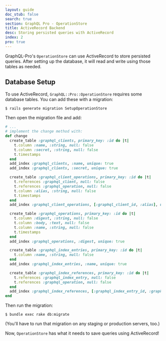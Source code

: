 ```yaml
---
layout: guide
doc_stub: false
search: true
section: GraphQL Pro - OperationStore
title: ActiveRecord Backend
desc: Storing persisted queries with ActiveRecord
index: 2
pro: true
---
```


GraphQL-Pro's `OperationStore` can use ActiveRecord to store persisted queries. After setting up the database, it will read and write using those tables as needed.

## Database Setup

To use ActiveRecord, `GraphQL::Pro::OperationStore` requires some database tables. You can add these with a migration:

```bash
$ rails generate migration SetupOperationStore
```

Then open the migration file and add:

```ruby
# ...
# implement the change method with:
def change
  create_table :graphql_clients, primary_key: :id do |t|
    t.column :name, :string, null: false
    t.column :secret, :string, null: false
    t.timestamps
  end
  add_index :graphql_clients, :name, unique: true
  add_index :graphql_clients, :secret, unique: true

  create_table :graphql_client_operations, primary_key: :id do |t|
    t.references :graphql_client, null: false
    t.references :graphql_operation, null: false
    t.column :alias, :string, null: false
    t.timestamps
  end
  add_index :graphql_client_operations, [:graphql_client_id, :alias], unique: true, name: "graphql_client_operations_pairs"

  create_table :graphql_operations, primary_key: :id do |t|
    t.column :digest, :string, null: false
    t.column :body, :text, null: false
    t.column :name, :string, null: false
    t.timestamps
  end
  add_index :graphql_operations, :digest, unique: true

  create_table :graphql_index_entries, primary_key: :id do |t|
    t.column :name, :string, null: false
  end
  add_index :graphql_index_entries, :name, unique: true

  create_table :graphql_index_references, primary_key: :id do |t|
    t.references :graphql_index_entry, null: false
    t.references :graphql_operation, null: false
  end
  add_index :graphql_index_references, [:graphql_index_entry_id, :graphql_operation_id], unique: true, name: "graphql_index_reference_pairs"
end
```

Then run the migration:

```
$ bundle exec rake db:migrate
```

(You'll have to run that migration on any staging or production servers, too.)

Now, `OperationStore` has what it needs to save queries using ActiveRecord!
